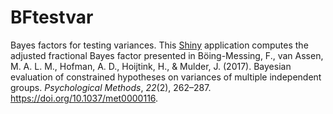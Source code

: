 # BFtestvar
Bayes factors for testing variances. This [Shiny](https://shiny.rstudio.com) application computes the adjusted fractional Bayes factor presented in Böing-Messing, F., van Assen, M. A. L. M., Hofman, A. D., Hoijtink, H., & Mulder, J. (2017). Bayesian evaluation of constrained hypotheses on variances of multiple independent groups. *Psychological Methods*, *22*(2), 262–287. https://doi.org/10.1037/met0000116.

